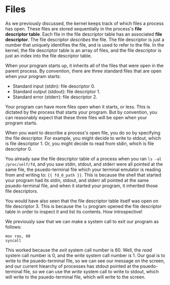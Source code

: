 # Files

As we previously discussed, the kernel keeps track of which files a process has open. These files are stored sequentially in the process's **file descriptor table**. Each file in the file descriptor table has an associated **file descriptor**. The file descriptor *describes* the file. The file descriptor is just a number that uniquely identifies the file, and is used to refer to the file. In the kernel, the file descriptor table is an array of files, and the file descriptor is just an index into the file descriptor table.

When your program starts up, it inherits all of the files that were open in the parent process. By *convention*, there are three standard files that are open when your program starts:
- Standard input (stdin): file descriptor 0.
- Standard output (stdout): file descriptor 1.
- Standard error (stderr): file descriptor 2.

Your program can have more files open when it starts, or less. This is dictated by the process that starts your program. But by convention, you can reasonably expect that these three files will be open when your program starts.

When you want to describe a process's open file, you do so by specifying the file descriptor. For example, you might decide to write to stdout, which is file descriptor 1. Or, you might decide to read from stdin, which is file descriptor 0.

You already saw the file descriptor table of a process when you ran `ls -al /proc/self/fd`, and you saw stdin, stdout, and stderr were all pointed at the same file, the psuedo-terminal file which your terminal emulator is reading from and writing to: `{{ fd_0_path }}`. This is because the shell that started your program had its stdin, stdout, and stderr all pointed at the same psuedo-terminal file, and when it started your program, it inherited those file descriptors.

You would have also seen that the file descriptor table itself was open on file descriptor 3. This is because the `ls` program opened the file descriptor table in order to inspect it and list its contents. How introspective!

We previously saw that we can make a system call to exit our program as follows:
```assembly
mov rax, 60
syscall
```

This worked because the *exit* system call number is 60. Well, the *read* system call number is 0, and the *write* system call number is 1. Our goal is to write to the psuedo-terminal file, so we can see our message on the screen, and our current hiearchy of processes has stdout pointed at the psuedo-terminal file, so we can use the *write* system call to write to stdout, which will write to the psuedo-terminal file, which will write to the screen.
